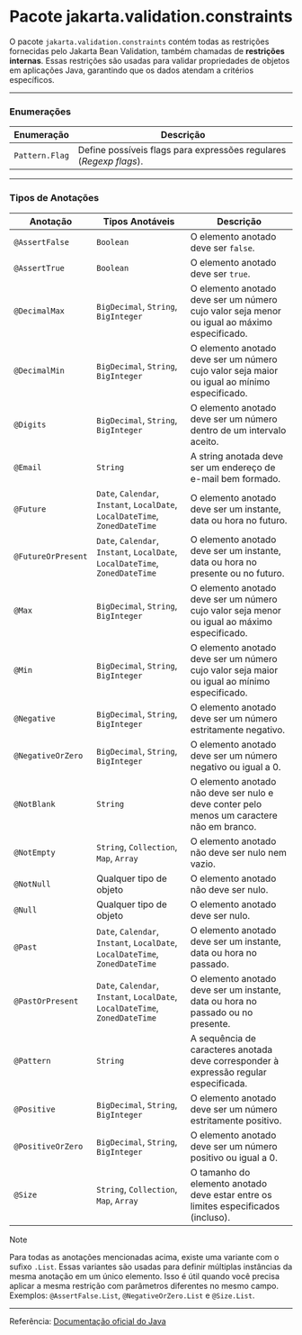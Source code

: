 # Pacote jakarta.validation.constraints

O pacote `jakarta.validation.constraints` contém todas as restrições fornecidas pelo Jakarta Bean Validation, também chamadas de **restrições internas**. Essas restrições são usadas para validar propriedades de objetos em aplicações Java, garantindo que os dados atendam a critérios específicos.

---

### Enumerações

| Enumeração     | Descrição                                                          |
| -------------- | ------------------------------------------------------------------ |
| `Pattern.Flag` | Define possíveis flags para expressões regulares (_Regexp flags_). |

---

### Tipos de Anotações

| Anotação           | Tipos Anotáveis                                                              | Descrição                                                                                    |
| ------------------ | ---------------------------------------------------------------------------- | -------------------------------------------------------------------------------------------- |
| `@AssertFalse`     | `Boolean`                                                                    | O elemento anotado deve ser `false`.                                                         |
| `@AssertTrue`      | `Boolean`                                                                    | O elemento anotado deve ser `true`.                                                          |
| `@DecimalMax`      | `BigDecimal`, `String`, `BigInteger`                                         | O elemento anotado deve ser um número cujo valor seja menor ou igual ao máximo especificado. |
| `@DecimalMin`      | `BigDecimal`, `String`, `BigInteger`                                         | O elemento anotado deve ser um número cujo valor seja maior ou igual ao mínimo especificado. |
| `@Digits`          | `BigDecimal`, `String`, `BigInteger`                                         | O elemento anotado deve ser um número dentro de um intervalo aceito.                         |
| `@Email`           | `String`                                                                     | A string anotada deve ser um endereço de e-mail bem formado.                                 |
| `@Future`          | `Date`, `Calendar`, `Instant`, `LocalDate`, `LocalDateTime`, `ZonedDateTime` | O elemento anotado deve ser um instante, data ou hora no futuro.                             |
| `@FutureOrPresent` | `Date`, `Calendar`, `Instant`, `LocalDate`, `LocalDateTime`, `ZonedDateTime` | O elemento anotado deve ser um instante, data ou hora no presente ou no futuro.              |
| `@Max`             | `BigDecimal`, `String`, `BigInteger`                                         | O elemento anotado deve ser um número cujo valor seja menor ou igual ao máximo especificado. |
| `@Min`             | `BigDecimal`, `String`, `BigInteger`                                         | O elemento anotado deve ser um número cujo valor seja maior ou igual ao mínimo especificado. |
| `@Negative`        | `BigDecimal`, `String`, `BigInteger`                                         | O elemento anotado deve ser um número estritamente negativo.                                 |
| `@NegativeOrZero`  | `BigDecimal`, `String`, `BigInteger`                                         | O elemento anotado deve ser um número negativo ou igual a 0.                                 |
| `@NotBlank`        | `String`                                                                     | O elemento anotado não deve ser nulo e deve conter pelo menos um caractere não em branco.    |
| `@NotEmpty`        | `String`, `Collection`, `Map`, `Array`                                       | O elemento anotado não deve ser nulo nem vazio.                                              |
| `@NotNull`         | Qualquer tipo de objeto                                                      | O elemento anotado não deve ser nulo.                                                        |
| `@Null`            | Qualquer tipo de objeto                                                      | O elemento anotado deve ser nulo.                                                            |
| `@Past`            | `Date`, `Calendar`, `Instant`, `LocalDate`, `LocalDateTime`, `ZonedDateTime` | O elemento anotado deve ser um instante, data ou hora no passado.                            |
| `@PastOrPresent`   | `Date`, `Calendar`, `Instant`, `LocalDate`, `LocalDateTime`, `ZonedDateTime` | O elemento anotado deve ser um instante, data ou hora no passado ou no presente.             |
| `@Pattern`         | `String`                                                                     | A sequência de caracteres anotada deve corresponder à expressão regular especificada.        |
| `@Positive`        | `BigDecimal`, `String`, `BigInteger`                                         | O elemento anotado deve ser um número estritamente positivo.                                 |
| `@PositiveOrZero`  | `BigDecimal`, `String`, `BigInteger`                                         | O elemento anotado deve ser um número positivo ou igual a 0.                                 |
| `@Size`            | `String`, `Collection`, `Map`, `Array`                                       | O tamanho do elemento anotado deve estar entre os limites especificados (incluso).           |

> [!NOTE]
>
> Para todas as anotações mencionadas acima, existe uma variante com o sufixo `.List`. Essas variantes são usadas para definir múltiplas instâncias da mesma anotação em um único elemento. Isso é útil quando você precisa aplicar a mesma restrição com parâmetros diferentes no mesmo campo. Exemplos: `@AssertFalse.List`, `@NegativeOrZero.List` e `@Size.List`.

---

Referência: [Documentação oficial do Java](https://jakarta.ee/specifications/bean-validation/3.0/apidocs/jakarta/validation/constraints/package-summary)
